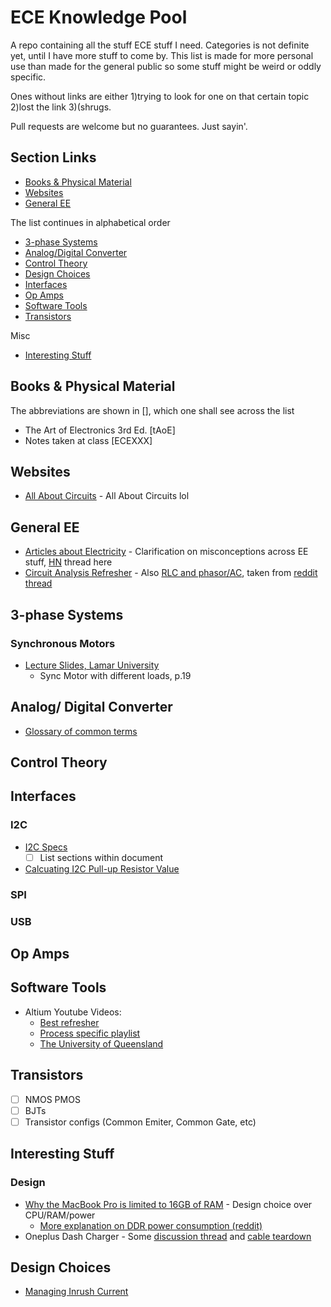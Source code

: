 # ECE Knowledge Pool
A repo containing all the stuff ECE stuff I need. Categories is not definite yet, until I have more stuff to come by. This list is made for more personal use than made for the general public so some stuff might be weird or oddly specific. 

Ones without links are either 1)trying to look for one on that certain topic 2)lost the link 3)(shrugs. 

Pull requests are welcome but no guarantees. Just sayin'.

## Section Links
- [Books & Physical Material](#books--physical-material)
- [Websites](#websites)
- [General EE](#general-ee)

The list continues in alphabetical order
- [3-phase Systems](#3-phase-systems)
- [Analog/Digital Converter](#analog-digital-converter)
- [Control Theory](#control-theory)
- [Design Choices](#design-choices)
- [Interfaces](#interfaces)
- [Op Amps](#op-amps)
- [Software Tools](#software-tools)
- [Transistors](#transistors)

Misc
- [Interesting Stuff](#interesting-stuff)

## Books & Physical Material
The abbreviations are shown in [], which one shall see across the list
- The Art of Electronics 3rd Ed. [tAoE]
- Notes taken at class [ECEXXX]

## Websites
- [All About Circuits](http://www.allaboutcircuits.com/education/) - All About Circuits lol

## General EE
- [Articles about Electricity](http://amasci.com/ele-edu.html) - Clarification on misconceptions across EE stuff, [HN](https://news.ycombinator.com/item?id=12894192) thread here
- [Circuit Analysis Refresher](http://imgur.com/a/kCt5O) - Also [RLC and phasor/AC](https://i.imgur.com/Y3Nj8wZ.jpg), taken from [reddit thread](https://www.reddit.com/r/ECE/comments/5dtt6p/intro_to_ece_toolbox_of_equations_and_concepts/)

## 3-phase Systems
### Synchronous Motors
- [Lecture Slides, Lamar University](http://doctord.dyndns.org/Courses/Textbooks/Chapman/Lecture%2007%20-%20Synchronous%20machines.pdf)
  - Sync Motor with different loads, p.19
  
## Analog/ Digital Converter
- [Glossary of common terms](https://www.maximintegrated.com/en/app-notes/index.mvp/id/641)

## Control Theory

## Interfaces
### I2C
- [I2C Specs](http://www.nxp.com/documents/user_manual/UM10204.pdf)
  - [ ] List sections within document
- [Calcuating I2C Pull-up Resistor Value](http://www.ti.com/lit/an/slva689/slva689.pdf)

### SPI

### USB

## Op Amps

## Software Tools
- Altium Youtube Videos:
  - [Best refresher](https://www.youtube.com/watch?v=Y7PY1nBtImk)
  - [Process specific playlist](https://www.youtube.com/watch?v=TTr7_SN2b8Y&list=PL8F4DA35708A12E06)
  - [The University of Queensland](https://www.youtube.com/channel/UCOlRRMpgVVtVi4ZxmSMQMFA/videos)
  
## Transistors
- [ ] NMOS PMOS
- [ ] BJTs
- [ ] Transistor configs (Common Emiter, Common Gate, etc)

## Interesting Stuff
### Design
- [Why the MacBook Pro is limited to 16GB of RAM](https://macdaddy.io/macbook-pro-limited-16gb-ram/) - Design choice over CPU/RAM/power
  - [More explanation on DDR power consumption (reddit)](https://www.reddit.com/r/hardware/comments/5dimal/lpddr3_vs_ddr4_power_usage/)
- Oneplus Dash Charger - Some [discussion thread](https://forums.oneplus.net/threads/what-is-the-oneplus-3-dash-charging-sync-cable-doing-internally-lets-probe-it.456017/) and [cable teardown](http://www.chongdiantou.com/wp/archives/1672.html)

## Design Choices
- [Managing Inrush Current](http://www.ti.com/lit/an/slva670a/slva670a.pdf)

